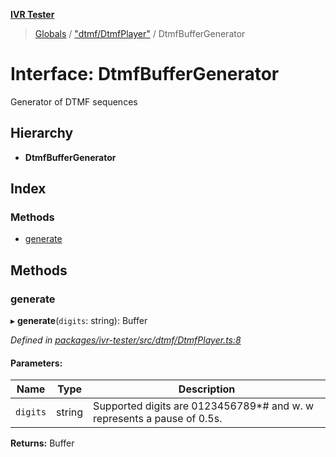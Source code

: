 **[IVR Tester](../README.md)**

> [Globals](../README.md) / ["dtmf/DtmfPlayer"](../modules/_dtmf_dtmfplayer_.md) / DtmfBufferGenerator

# Interface: DtmfBufferGenerator

Generator of DTMF sequences

## Hierarchy

* **DtmfBufferGenerator**

## Index

### Methods

* [generate](_dtmf_dtmfplayer_.dtmfbuffergenerator.md#generate)

## Methods

### generate

▸ **generate**(`digits`: string): Buffer

*Defined in [packages/ivr-tester/src/dtmf/DtmfPlayer.ts:8](https://github.com/SketchingDev/ivr-tester/blob/86cd37b/packages/ivr-tester/src/dtmf/DtmfPlayer.ts#L8)*

#### Parameters:

Name | Type | Description |
------ | ------ | ------ |
`digits` | string | Supported digits are 0123456789*# and w. w represents a pause of 0.5s.  |

**Returns:** Buffer

